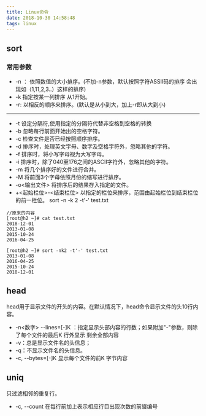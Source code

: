 ```yaml
---
title: Linux命令
date: 2018-10-30 14:58:48
tags: linux
---
```

## sort
### 常用参数
-  -n ： 依照数值的大小排序。(不加-n参数，默认按照字符ASSII码的排序 会出现如（1,11,2,3..）这样的排序)
-  -k 指定按某一列排序 从1开始。
-  -r: 以相反的顺序来排序。(默认是从小到大，加上-r即从大到小)
---
- -t 设定分隔符,使用指定的分隔符代替非空格到空格的转换
- -b   忽略每行前面开始出的空格字符。
- -c   检查文件是否已经按照顺序排序。
- -d   排序时，处理英文字母、数字及空格字符外，忽略其他的字符。
- -f   排序时，将小写字母视为大写字母。
- -i   排序时，除了040至176之间的ASCII字符外，忽略其他的字符。
- -m   将几个排序好的文件进行合并。
- -M   将前面3个字母依照月份的缩写进行排序。
- -o<输出文件>   将排序后的结果存入指定的文件。
- +<起始栏位>-<结束栏位>   以指定的栏位来排序，范围由起始栏位到结束栏位的前一栏位。
sort -n -k 2 -t'-' test.txt
```
//原来的内容
[root@h2 ~]# cat test.txt
2018-12-01
2013-01-08
2015-10-24
2016-04-25

[root@h2 ~]# sort -nk2 -t'-' test.txt
2013-01-08
2016-04-25
2015-10-24
2018-12-01

```

## head
head用于显示文件的开头的内容。在默认情况下，head命令显示文件的头10行内容。
- -n<数字> --lines=[-]K	 ：指定显示头部内容的行数；如果附加"-"参数，则除了每个文件的最后K 行外显示
                     			剩余全部内容
- -v：总是显示文件名的头信息；
- -q：不显示文件名的头信息。
- -c,  --bytes=[-]K    显示每个文件的前K 字节内容

## uniq
只过滤相邻的重复行。
- -c, --count		在每行前加上表示相应行目出现次数的前缀编号
